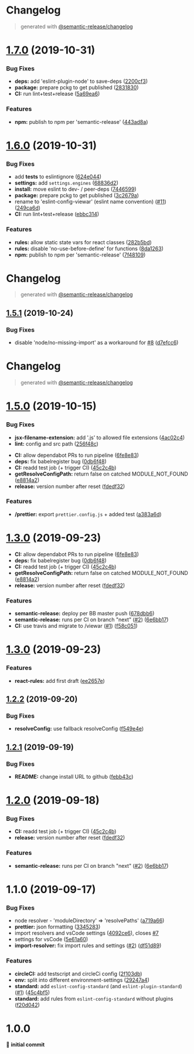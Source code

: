 # Changelog
> generated with [@semantic-release/changelog](https://github.com/semantic-release/changelog)

# [1.7.0](https://github.com/viewar/config-eslint/compare/v1.6.0...v1.7.0) (2019-10-31)


### Bug Fixes

* **deps:** add 'eslint-plugin-node' to save-deps ([2200cf3](https://github.com/viewar/config-eslint/commit/2200cf3bf3d0665e2e46136b737b0605b26d127b))
* **package:** prepare pckg to get published ([2831830](https://github.com/viewar/config-eslint/commit/28318306008864b1c9e7ab04ca44277fdeabcb80))
* **CI:** run lint+test+release ([5a69ea6](https://github.com/viewar/config-eslint/commit/5a69ea682e686a03d4415c55e4f24efd14214bb0))


### Features

* **npm:** publish to npm per 'semantic-release' ([443ad8a](https://github.com/viewar/config-eslint/commit/443ad8a1a52b1a0667865729015a281461d9aa0d))

# [1.6.0](https://github.com/viewar/config-eslint/compare/v1.5.1...v1.6.0) (2019-10-31)


### Bug Fixes

* add __tests__ to eslintignore ([624e044](https://github.com/viewar/config-eslint/commit/624e044500ba8f92820a445572a3c16714310c97))
* **settings:** add `settings.engines` ([68836d2](https://github.com/viewar/config-eslint/commit/68836d2c2b879666221ff640d4d7b2cb4fa98fe4))
* **install:** move eslint to dev- / peer-deps ([7446599](https://github.com/viewar/config-eslint/commit/7446599d819f4134e6d48c783bb14a57c6114d21))
* **package:** prepare pckg to get published ([3c2679a](https://github.com/viewar/config-eslint/commit/3c2679acb7230fd0308f1dc351c186302a42fdb3))
* rename to 'eslint-config-viewar' (eslint name convention) ([#11](https://github.com/viewar/config-eslint/issues/11)) ([249ca6d](https://github.com/viewar/config-eslint/commit/249ca6d19cb3fea671fc3b8aa3333ed26c32e9b2))
* **CI:** run lint+test+release ([ebbc314](https://github.com/viewar/config-eslint/commit/ebbc314d561430ab6e7d15498722ebe33d319cc2))


### Features

* **rules:** allow static state vars  for react classes ([282b5bd](https://github.com/viewar/config-eslint/commit/282b5bdd054f57e307d6c5c9a0adfa3e02e1417f))
* **rules:** disable 'no-use-before-define' for functions ([8da1263](https://github.com/viewar/config-eslint/commit/8da12631d444f04fc5f887097b81515de3cf3c93))
* **npm:** publish to npm per 'semantic-release' ([7f48109](https://github.com/viewar/config-eslint/commit/7f48109c374f193e2dc445c6537561c71f31fedb))

# Changelog

> generated with [@semantic-release/changelog](https://github.com/semantic-release/changelog)

## [1.5.1](https://github.com/viewar/config-eslint/compare/v1.5.0...v1.5.1) (2019-10-24)

### Bug Fixes

- disable 'node/no-missing-import' as a workaround for [#8](https://github.com/viewar/config-eslint/issues/8) ([d7efcc6](https://github.com/viewar/config-eslint/commit/d7efcc6fa588b0b3d3f88dfc0f4dc358360bfd3c))

# Changelog

> generated with [@semantic-release/changelog](https://github.com/semantic-release/changelog)

# [1.5.0](https://github.com/viewar/config-eslint/compare/v1.4.0...v1.5.0) (2019-10-15)

### Bug Fixes

- **jsx-filename-extension:** add '.js' to allowed file extensions ([4ac02c4](https://github.com/viewar/config-eslint/commit/4ac02c4631595299a3c530d26cc459a9064e655e))
- **lint:** config and src path ([256f48c](https://github.com/viewar/config-eslint/commit/256f48ccc3a20126a0c64ee084640fcb449f39a7))

* **CI:** allow dependabot PRs to run pipeline ([6fe8e83](https://github.com/viewar/config-eslint/commit/6fe8e83199c258a6bc956acd712d0e0690d3fa31))
* **deps:** fix babelregister bug ([0db6f48](https://github.com/viewar/config-eslint/commit/0db6f480ed55678f13403b2317558683f76c1ca8))
* **CI:** readd test job (+ trigger CI) ([45c2c4b](https://github.com/viewar/config-eslint/commit/45c2c4b2d76d8223e3f83e25aa8690e1df2900d8))
* **getResolveConfigPath:** return false on catched MODULE_NOT_FOUND ([e8814a2](https://github.com/viewar/config-eslint/commit/e8814a2a6d9a316f865e7c0758d2751e78329973))
* **release:** version number after reset ([fdedf32](https://github.com/viewar/config-eslint/commit/fdedf324ba6dbcb6df6b1b8417e8b6fcdf9687de))

### Features

- **/prettier:** export `prettier.config.js` + added test ([a383a6d](https://github.com/viewar/config-eslint/commit/a383a6daabf218b6a0502992e8eb82c9d90995e4))

# [1.3.0](https://github.com/viewar/config-eslint/compare/v1.2.2...v1.3.0) (2019-09-23)

- **CI:** allow dependabot PRs to run pipeline ([6fe8e83](https://github.com/viewar/config-eslint/commit/6fe8e83199c258a6bc956acd712d0e0690d3fa31))
- **deps:** fix babelregister bug ([0db6f48](https://github.com/viewar/config-eslint/commit/0db6f480ed55678f13403b2317558683f76c1ca8))
- **CI:** readd test job (+ trigger CI) ([45c2c4b](https://github.com/viewar/config-eslint/commit/45c2c4b2d76d8223e3f83e25aa8690e1df2900d8))
- **getResolveConfigPath:** return false on catched MODULE_NOT_FOUND ([e8814a2](https://github.com/viewar/config-eslint/commit/e8814a2a6d9a316f865e7c0758d2751e78329973))
- **release:** version number after reset ([fdedf32](https://github.com/viewar/config-eslint/commit/fdedf324ba6dbcb6df6b1b8417e8b6fcdf9687de))

### Features

- **semantic-release:** deploy per BB master push ([678dbb6](https://github.com/viewar/config-eslint/commit/678dbb6bc8d70d3c90be9bbc31bc94491ea6aa26))
- **semantic-release:** runs per CI on branch "next" ([#2](https://github.com/viewar/config-eslint/issues/2)) ([6e6bb17](https://github.com/viewar/config-eslint/commit/6e6bb17f88117a266ba9d913c913a9db776f0ea2))
- **CI:** use travis and migrate to /viewar ([#1](https://github.com/viewar/config-eslint/issues/1)) ([f58c051](https://github.com/viewar/config-eslint/commit/f58c051e624f3d6061936cb48633674f97192267))

# [1.3.0](https://github.com/viewar/config-eslint/compare/v1.2.2...v1.3.0) (2019-09-23)

### Features

- **react-rules:** add first draft ([ee2657e](https://github.com/viewar/config-eslint/commit/ee2657e))

## [1.2.2](https://github.com/viewar/config-eslint/compare/v1.2.1...v1.2.2) (2019-09-20)

### Bug Fixes

- **resolveConfig:** use fallback resolveConfig ([f549e4e](https://github.com/viewar/config-eslint/commit/f549e4e))

## [1.2.1](https://github.com/viewar/config-eslint/compare/v1.2.0...v1.2.1) (2019-09-19)

### Bug Fixes

- **README:** change install URL to github ([febb43c](https://github.com/viewar/config-eslint/commit/febb43c))

# [1.2.0](https://github.com/viewar/config-eslint/compare/v1.1.0...v1.2.0) (2019-09-18)

### Bug Fixes

- **CI:** readd test job (+ trigger CI) ([45c2c4b](https://github.com/viewar/config-eslint/commit/45c2c4b))
- **release:** version number after reset ([fdedf32](https://github.com/viewar/config-eslint/commit/fdedf32))

### Features

- **semantic-release:** runs per CI on branch "next" ([#2](https://github.com/viewar/config-eslint/issues/2)) ([6e6bb17](https://github.com/viewar/config-eslint/commit/6e6bb17))

# 1.1.0 (2019-09-17)

### Bug Fixes

- node resolver - 'moduleDirectory' => 'resolvePaths' ([a719a66](https://bitbucket.org/viewar_sf/eslint-config-viewar/commits/a719a66))
- **prettier:** json formatting ([3345283](https://bitbucket.org/viewar_sf/eslint-config-viewar/commits/3345283))
- import resolvers and vsCode settings ([4092ce6](https://bitbucket.org/viewar_sf/eslint-config-viewar/commits/4092ce6)), closes [#7](https://bitbucket.org/viewar_sf/eslint-config-viewar/issue/7)
- settings for vsCode ([5e61a60](https://bitbucket.org/viewar_sf/eslint-config-viewar/commits/5e61a60))
- **import-resolver:** fix import rules and settings ([#2](https://bitbucket.org/viewar_sf/eslint-config-viewar/issues/2)) ([df51d89](https://bitbucket.org/viewar_sf/eslint-config-viewar/commits/df51d89))

### Features

- **circleCI:** add testscript and circleCi config ([2f103db](https://bitbucket.org/viewar_sf/eslint-config-viewar/commits/2f103db))
- **env:** split into different environment-settings ([29247a4](https://bitbucket.org/viewar_sf/eslint-config-viewar/commits/29247a4))
- **standard:** add `eslint-config-standard` (and `eslint-plugin-standard`) ([#1](https://bitbucket.org/viewar_sf/eslint-config-viewar/issues/1)) ([45c4bf5](https://bitbucket.org/viewar_sf/eslint-config-viewar/commits/45c4bf5))
- **standard:** add rules from `eslint-config-standard` without plugins ([f20d042](https://bitbucket.org/viewar_sf/eslint-config-viewar/commits/f20d042))

# 1.0.0

🎉 **initial commit**
